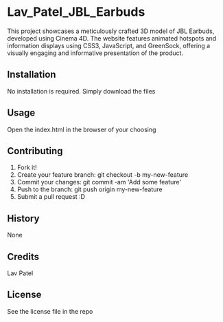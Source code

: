 # Lav_Patel_JBL_Earbuds
This project showcases a meticulously crafted 3D model of JBL Earbuds, developed using Cinema 4D. The website features animated hotspots and information displays using CSS3, JavaScript, and GreenSock, offering a visually engaging and informative presentation of the product.

## Installation
No installation is required. Simply download the files

## Usage
Open the index.html in the browser of your choosing

## Contributing
1. Fork it!
2. Create your feature branch: git checkout -b my-new-feature
3. Commit your changes: git commit -am 'Add some feature'
4. Push to the branch: git push origin my-new-feature
5. Submit a pull request :D

## History
None

## Credits
Lav Patel

## License
See the license file in the repo